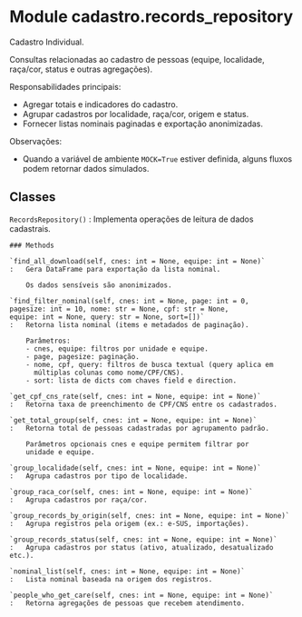 Module cadastro.records_repository
==================================
Cadastro Individual.

Consultas relacionadas ao cadastro de pessoas (equipe,
localidade, raça/cor, status e outras agregações).

Responsabilidades principais:
- Agregar totais e indicadores do cadastro.
- Agrupar cadastros por localidade, raça/cor, origem e status.
- Fornecer listas nominais paginadas e exportação anonimizadas.

Observações:
- Quando a variável de ambiente ``MOCK=True`` estiver definida, alguns
  fluxos podem retornar dados simulados.

Classes
-------

`RecordsRepository()`
:   Implementa operações de leitura de dados cadastrais.

    ### Methods

    `find_all_download(self, cnes: int = None, equipe: int = None)`
    :   Gera DataFrame para exportação da lista nominal.
        
        Os dados sensíveis são anonimizados.

    `find_filter_nominal(self, cnes: int = None, page: int = 0, pagesize: int = 10, nome: str = None, cpf: str = None, equipe: int = None, query: str = None, sort=[])`
    :   Retorna lista nominal (items e metadados de paginação).
        
        Parâmetros:
        - cnes, equipe: filtros por unidade e equipe.
        - page, pagesize: paginação.
        - nome, cpf, query: filtros de busca textual (query aplica em
          múltiplas colunas como nome/CPF/CNS).
        - sort: lista de dicts com chaves field e direction.

    `get_cpf_cns_rate(self, cnes: int = None, equipe: int = None)`
    :   Retorna taxa de preenchimento de CPF/CNS entre os cadastrados.

    `get_total_group(self, cnes: int = None, equipe: int = None)`
    :   Retorna total de pessoas cadastradas por agrupamento padrão.
        
        Parâmetros opcionais cnes e equipe permitem filtrar por
        unidade e equipe.

    `group_localidade(self, cnes: int = None, equipe: int = None)`
    :   Agrupa cadastros por tipo de localidade.

    `group_raca_cor(self, cnes: int = None, equipe: int = None)`
    :   Agrupa cadastros por raça/cor.

    `group_records_by_origin(self, cnes: int = None, equipe: int = None)`
    :   Agrupa registros pela origem (ex.: e-SUS, importações).

    `group_records_status(self, cnes: int = None, equipe: int = None)`
    :   Agrupa cadastros por status (ativo, atualizado, desatualizado etc.).

    `nominal_list(self, cnes: int = None, equipe: int = None)`
    :   Lista nominal baseada na origem dos registros.

    `people_who_get_care(self, cnes: int = None, equipe: int = None)`
    :   Retorna agregações de pessoas que recebem atendimento.